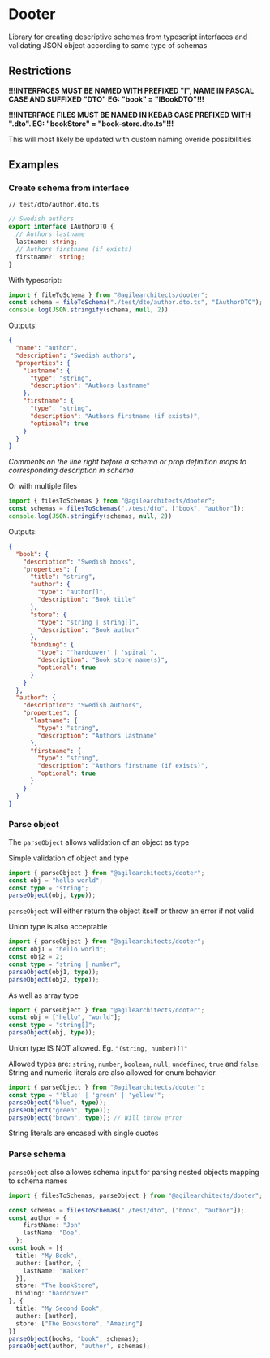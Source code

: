# Dooter
Library for creating descriptive schemas from typescript interfaces and validating JSON object according to same type of schemas

## Restrictions
**!!!INTERFACES MUST BE NAMED WITH PREFIXED "I", NAME IN PASCAL CASE AND SUFFIXED "DTO" EG: "book" = "IBookDTO"!!!**

**!!!INTERFACE FILES MUST BE NAMED IN KEBAB CASE PREFIXED WITH ".dto". EG: "bookStore" = "book-store.dto.ts"!!!**

This will most likely be updated with custom naming overide possibilities 

## Examples

### Create schema from interface
`// test/dto/author.dto.ts`
```ts
// Swedish authors
export interface IAuthorDTO {
  // Authors lastname
  lastname: string;
  // Authors firstname (if exists)
  firstname?: string;
}
````

With typescript:
```ts
import { fileToSchema } from "@agilearchitects/dooter";
const schema = fileToSchema("./test/dto/author.dto.ts", "IAuthorDTO");
console.log(JSON.stringify(schema, null, 2))
```
Outputs:
```json
{
  "name": "author",
  "description": "Swedish authors",
  "properties": {
    "lastname": {
      "type": "string",
      "description": "Authors lastname"
    },
    "firstname": {
      "type": "string",
      "description": "Authors firstname (if exists)",
      "optional": true
    }
  }
}
```
*Comments on the line right before a schema or prop definition maps to corresponding description in schema*

Or with multiple files
```ts
import { filesToSchemas } from "@agilearchitects/dooter";
const schemas = filesToSchemas("./test/dto", ["book", "author"]);
console.log(JSON.stringify(schemas, null, 2))
```

Outputs:
```json
{
  "book": {
    "description": "Swedish books",
    "properties": {
      "title": "string",
      "author": {
        "type": "author[]",
        "description": "Book title"
      },
      "store": {
        "type": "string | string[]",
        "description": "Book author"
      },
      "binding": {
        "type": "'hardcover' | 'spiral'",
        "description": "Book store name(s)",
        "optional": true
      }
    }
  },
  "author": {
    "description": "Swedish authors",
    "properties": {
      "lastname": {
        "type": "string",
        "description": "Authors lastname"
      },
      "firstname": {
        "type": "string",
        "description": "Authors firstname (if exists)",
        "optional": true
      }
    }
  }
}
```
### Parse object
The `parseObject` allows validation of an object as type

Simple validation of object and type
```ts
import { parseObject } from "@agilearchitects/dooter";
const obj = "hello world";
const type = "string";
parseObject(obj, type));
```
`parseObject` will either return the object itself or throw an error if not valid

Union type is also acceptable
```ts
import { parseObject } from "@agilearchitects/dooter";
const obj1 = "hello world";
const obj2 = 2;
const type = "string | number";
parseObject(obj1, type));
parseObject(obj2, type));
```

As well as array type
```ts
import { parseObject } from "@agilearchitects/dooter";
const obj = ["hello", "world"];
const type = "string[]";
parseObject(obj, type));
```

Union type IS NOT allowed. Eg. `"(string, number)[]"`

Allowed types are: `string`, `number`, `boolean`, `null`, `undefined`, `true` and `false`. String and numeric literals are also allowed for enum behavior.

```ts
import { parseObject } from "@agilearchitects/dooter";
const type = "'blue' | 'green' | 'yellow'";
parseObject("blue", type));
parseObject("green", type));
parseObject("brown", type)); // Will throw error
```
String literals are encased with single quotes

### Parse schema
`parseObject` also allowes schema input for parsing nested objects mapping to schema names

```ts
import { filesToSchemas, parseObject } from "@agilearchitects/dooter";

const schemas = filesToSchemas("./test/dto", ["book", "author"]);
const author = {
    firstName: "Jon"
    lastName: "Doe",
  };
const book = [{
  title: "My Book",
  author: [author, {
    lastName: "Walker"
  }],
  store: "The bookStore",
  binding: "hardcover"
}, {
  title: "My Second Book",
  author: [author],
  store: ["The Bookstore", "Amazing"]
}]
parseObject(books, "book", schemas);
parseObject(author, "author", schemas);
```